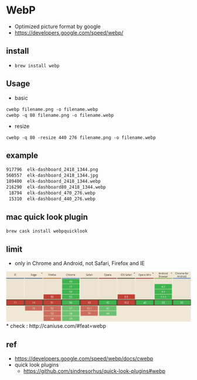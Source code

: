 # WebP
* Optimized picture format by google
* https://developers.google.com/speed/webp/

## install
* `brew install webp`

## Usage
* basic
```
cwebp filename.png -o filename.webp
cwebp -q 80 filename.png -o filename.webp
```

* resize
```
cwebp -q 80 -resize 440 276 filename.png -o filename.webp
```

## example
```
917796  elk-dashboard_2418_1344.png
560557  elk-dashboard_2418_1344.jpg
189400  elk-dashboard_2418_1344.webp
216290  elk-dashboard80_2418_1344.webp
 18794  elk-dashboard_470_276.webp
 15310  elk-dashboard_440_276.webp
```

## mac quick look plugin
```
brew cask install webpquicklook
```

## limit
* only in Chrome and Android, not Safari, Firefox and IE
<img src="images/caniuse.webp" alt="webp limited" class="img"/>
* check : http://caniuse.com/#feat=webp

## ref
* https://developers.google.com/speed/webp/docs/cwebp
* quick look plugins
  * https://github.com/sindresorhus/quick-look-plugins#webp
